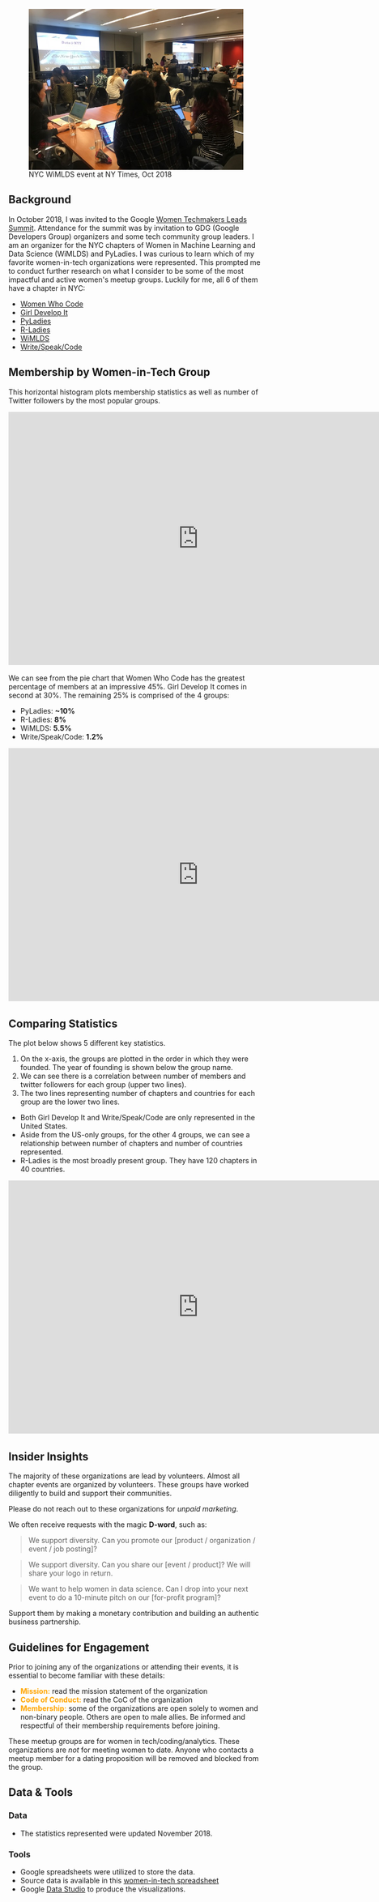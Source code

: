


<figure>
  <img title="WiMLDS event at NY Times"  src="../assets/images/rs_nytimes.jpg" align="center"> 
 <figcaption>NYC WiMLDS event at NY Times, Oct 2018</figcaption>
</figure>

## Background
In October 2018, I was invited to the Google [Women Techmakers Leads Summit](https://events.withgoogle.com/women-techmakers-leads-summit/).   Attendance for the summit was by invitation to GDG (Google Developers Group) organizers and some tech community group leaders.  I am an organizer for the NYC chapters of Women in Machine Learning and Data Science (WiMLDS) and PyLadies.  I was curious to learn which of my favorite women-in-tech organizations were represented.  This prompted me to conduct further research on what I consider to be some of the most impactful and active women's meetup groups.  Luckily for me, all 6 of them have a chapter in NYC:
- [Women Who Code](https://www.womenwhocode.com/networks)
- [Girl Develop It](https://www.girldevelopit.com/chapters)
- [PyLadies](https://www.pyladies.com/locations/)
- [R-Ladies](https://rladies.org/about-us/history/)
- [WiMLDS](http://wimlds.org/chapters/)
- [Write/Speak/Code](https://www.writespeakcode.com)


## Membership by Women-in-Tech Group
This horizontal histogram plots membership statistics as well as number of Twitter followers by the most popular groups.  

<p>
<iframe width="750" height="500" src="https://datastudio.google.com/embed/reporting/1GRHGgx6VnbmSbOWCbrLbzsZKys_-JmwY/page/qzrc" frameborder="0" style="border:0" allowfullscreen></iframe>
</p>


We can see from the pie chart that Women Who Code has the greatest percentage of members at an impressive 45%.  Girl Develop It comes in second at 30%.  The remaining 25% is comprised of the 4 groups:
- PyLadies:  **~10%**
- R-Ladies:  **8%**
- WiMLDS:  **5.5%**
- Write/Speak/Code:  **1.2%**

<iframe width="750" height="500" src="https://datastudio.google.com/embed/reporting/1GRHGgx6VnbmSbOWCbrLbzsZKys_-JmwY/page/c9uc" frameborder="0" style="border:0" allowfullscreen></iframe>

## Comparing Statistics
The plot below shows 5 different key statistics.  
1.  On the x-axis, the groups are plotted in the order in which they were founded.  The year of founding is shown below the group name. 
2.  We can see there is a correlation between number of members and twitter followers for each group (upper two lines).
3.  The two lines representing number of chapters and countries for each group are the lower two lines.  
  - Both Girl Develop It and Write/Speak/Code are only represented in the United States.
  - Aside from the US-only groups, for the other 4 groups, we can see a relationship between number of chapters and number of countries represented.
  - R-Ladies is the most broadly present group.  They have 120 chapters in 40 countries.

<p>
<iframe width="750" height="500" src="https://datastudio.google.com/embed/reporting/1GRHGgx6VnbmSbOWCbrLbzsZKys_-JmwY/page/d1rc" frameborder="0" style="border:0" allowfullscreen></iframe>
</p>

## Insider Insights
The majority of these organizations are lead by volunteers.  Almost all chapter events are organized by volunteers.  These groups have worked diligently to build and support their communities.  

Please do not reach out to these organizations for *unpaid marketing*. 

We often receive requests with the magic **D-word**, such as: 

>We support diversity.  Can you promote our [product / organization / event / job posting]?

>We support diversity.  Can you share our [event / product]?  We will share your logo in return.

>We want to help women in data science.  Can I drop into your next event to do a 10-minute pitch on our [for-profit program]?

Support them by making a monetary contribution and building an authentic business partnership.  

## Guidelines for Engagement
Prior to joining any of the organizations or attending their events, it is essential to become familiar with these details:  
- <span style="color:orange"> **Mission:** </span>  read the mission statement of the organization
- <span style="color:orange"> **Code of Conduct:** </span>  read the CoC of the organization
- <span style="color:orange"> **Membership:** </span>  some of the organizations are open solely to women and non-binary people. Others are open to male allies.  Be informed and respectful of their membership requirements before joining.  

These meetup groups are for women in tech/coding/analytics.  These organizations are *not* for meeting women to date.  Anyone who contacts a meetup member for a dating proposition will be removed and blocked from the group.  


## Data & Tools

### Data
- The statistics represented were updated November 2018.

### Tools
- Google spreadsheets were utilized to store the data.
- Source data is available in this [women-in-tech spreadsheet](https://docs.google.com/spreadsheets/d/105VtTjnMyhnqItMYORNxMkurb6essQN1xGW7RArjA-Q/edit?usp=sharing)
- Google [Data Studio](https://datastudio.google.com/u/0/navigation/reporting) to produce the visualizations.




